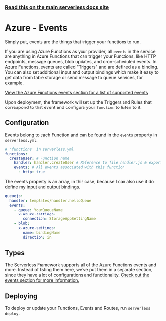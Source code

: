 <!--
title: Serverless Framework - Azure Functions Guide - Events
menuText: Events
menuOrder: 6
description: Configuring Azure Functions Events in the Serverless Framework
layout: Doc
-->

<!-- DOCS-SITE-LINK:START automatically generated  -->

### [Read this on the main serverless docs site](https://www.serverless.com/framework/docs/providers/azure/guide/events)

<!-- DOCS-SITE-LINK:END -->

# Azure - Events

Simply put, events are the things that trigger your functions to run.

If you are using Azure Functions as your provider, all `events` in the service
are anything in Azure Functions that can trigger your Functions, like HTTP
endpoints, message queues, blob updates, and cron-scheduled events. In Azure
Functions, events are called "Triggers" and are defined as a binding. You can
also set additional input and output bindings which make it easy to get data from
table storage or send message to queue services, for example.

[View the Azure Functions events section for a list of supported events](../events)

Upon deployment, the framework will set up the Triggers and Rules that correspond
to that event and configure your `function` to listen to it.

## Configuration

Events belong to each Function and can be found in the `events` property in `serverless.yml`.

```yml
# 'functions' in serverless.yml
functions:
  createUser: # Function name
    handler: handler.createUser # Reference to file handler.js & exported function 'createUser'
    events: # All events associated with this function
      - http: true
```

The events property is an array, in this case, because I can also use it do
define my input and output bindings.

```yml
queuejs:
  handler: templates/handler.helloQueue
  events:
    - queue: YourQueueName
      x-azure-settings:
        connection: StorageAppSettingName
    - blob:
      x-azure-settings:
        name: bindingName
        direction: in
```

## Types

The Serverless Framework supports all of the Azure Functions events and more.
Instead of listing them here, we've put them in a separate section, since they
have a lot of configurations and functionality. [Check out the events section for more information.](../events)

## Deploying

To deploy or update your Functions, Events and Routes, run `serverless deploy`.
